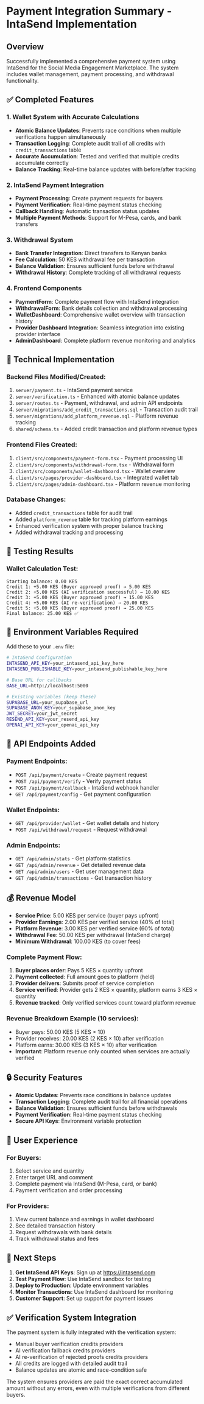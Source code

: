 # Payment Integration Summary - IntaSend Implementation

## Overview
Successfully implemented a comprehensive payment system using IntaSend for the Social Media Engagement Marketplace. The system includes wallet management, payment processing, and withdrawal functionality.

## ✅ Completed Features

### 1. Wallet System with Accurate Calculations
- **Atomic Balance Updates**: Prevents race conditions when multiple verifications happen simultaneously
- **Transaction Logging**: Complete audit trail of all credits with `credit_transactions` table
- **Accurate Accumulation**: Tested and verified that multiple credits accumulate correctly
- **Balance Tracking**: Real-time balance updates with before/after tracking

### 2. IntaSend Payment Integration
- **Payment Processing**: Create payment requests for buyers
- **Payment Verification**: Real-time payment status checking
- **Callback Handling**: Automatic transaction status updates
- **Multiple Payment Methods**: Support for M-Pesa, cards, and bank transfers

### 3. Withdrawal System
- **Bank Transfer Integration**: Direct transfers to Kenyan banks
- **Fee Calculation**: 50 KES withdrawal fee per transaction
- **Balance Validation**: Ensures sufficient funds before withdrawal
- **Withdrawal History**: Complete tracking of all withdrawal requests

### 4. Frontend Components
- **PaymentForm**: Complete payment flow with IntaSend integration
- **WithdrawalForm**: Bank details collection and withdrawal processing
- **WalletDashboard**: Comprehensive wallet overview with transaction history
- **Provider Dashboard Integration**: Seamless integration into existing provider interface
- **AdminDashboard**: Complete platform revenue monitoring and analytics

## 🔧 Technical Implementation

### Backend Files Modified/Created:
1. `server/payment.ts` - IntaSend payment service
2. `server/verification.ts` - Enhanced with atomic balance updates
3. `server/routes.ts` - Payment, withdrawal, and admin API endpoints
4. `server/migrations/add_credit_transactions.sql` - Transaction audit trail
5. `server/migrations/add_platform_revenue.sql` - Platform revenue tracking
6. `shared/schema.ts` - Added credit transaction and platform revenue types

### Frontend Files Created:
1. `client/src/components/payment-form.tsx` - Payment processing UI
2. `client/src/components/withdrawal-form.tsx` - Withdrawal form
3. `client/src/components/wallet-dashboard.tsx` - Wallet overview
4. `client/src/pages/provider-dashboard.tsx` - Integrated wallet tab
5. `client/src/pages/admin-dashboard.tsx` - Platform revenue monitoring

### Database Changes:
- Added `credit_transactions` table for audit trail
- Added `platform_revenue` table for tracking platform earnings
- Enhanced verification system with proper balance tracking
- Added withdrawal tracking and processing

## 🧪 Testing Results

### Wallet Calculation Test:
```
Starting balance: 0.00 KES
Credit 1: +5.00 KES (Buyer approved proof) → 5.00 KES
Credit 2: +5.00 KES (AI verification successful) → 10.00 KES
Credit 3: +5.00 KES (Buyer approved proof) → 15.00 KES
Credit 4: +5.00 KES (AI re-verification) → 20.00 KES
Credit 5: +5.00 KES (Buyer approved proof) → 25.00 KES
Final balance: 25.00 KES ✅
```

## 🔑 Environment Variables Required

Add these to your `.env` file:

```bash
# IntaSend Configuration
INTASEND_API_KEY=your_intasend_api_key_here
INTASEND_PUBLISHABLE_KEY=your_intasend_publishable_key_here

# Base URL for callbacks
BASE_URL=http://localhost:5000

# Existing variables (keep these)
SUPABASE_URL=your_supabase_url
SUPABASE_ANON_KEY=your_supabase_anon_key
JWT_SECRET=your_jwt_secret
RESEND_API_KEY=your_resend_api_key
OPENAI_API_KEY=your_openai_api_key
```

## 🚀 API Endpoints Added

### Payment Endpoints:
- `POST /api/payment/create` - Create payment request
- `POST /api/payment/verify` - Verify payment status
- `POST /api/payment/callback` - IntaSend webhook handler
- `GET /api/payment/config` - Get payment configuration

### Wallet Endpoints:
- `GET /api/provider/wallet` - Get wallet details and history
- `POST /api/withdrawal/request` - Request withdrawal

### Admin Endpoints:
- `GET /api/admin/stats` - Get platform statistics
- `GET /api/admin/revenue` - Get detailed revenue data
- `GET /api/admin/users` - Get user management data
- `GET /api/admin/transactions` - Get transaction history

## 💰 Revenue Model

- **Service Price**: 5.00 KES per service (buyer pays upfront)
- **Provider Earnings**: 2.00 KES per verified service (40% of total)
- **Platform Revenue**: 3.00 KES per verified service (60% of total)
- **Withdrawal Fee**: 50.00 KES per withdrawal (IntaSend charge)
- **Minimum Withdrawal**: 100.00 KES (to cover fees)

### Complete Payment Flow:
1. **Buyer places order**: Pays 5 KES × quantity upfront
2. **Payment collected**: Full amount goes to platform (held)
3. **Provider delivers**: Submits proof of service completion
4. **Service verified**: Provider gets 2 KES × quantity, platform earns 3 KES × quantity
5. **Revenue tracked**: Only verified services count toward platform revenue

### Revenue Breakdown Example (10 services):
- Buyer pays: 50.00 KES (5 KES × 10)
- Provider receives: 20.00 KES (2 KES × 10) after verification
- Platform earns: 30.00 KES (3 KES × 10) after verification
- **Important**: Platform revenue only counted when services are actually verified

## 🔒 Security Features

- **Atomic Updates**: Prevents race conditions in balance updates
- **Transaction Logging**: Complete audit trail for all financial operations
- **Balance Validation**: Ensures sufficient funds before withdrawals
- **Payment Verification**: Real-time payment status checking
- **Secure API Keys**: Environment variable protection

## 📱 User Experience

### For Buyers:
1. Select service and quantity
2. Enter target URL and comment
3. Complete payment via IntaSend (M-Pesa, card, or bank)
4. Payment verification and order processing

### For Providers:
1. View current balance and earnings in wallet dashboard
2. See detailed transaction history
3. Request withdrawals with bank details
4. Track withdrawal status and fees

## 🎯 Next Steps

1. **Get IntaSend API Keys**: Sign up at https://intasend.com
2. **Test Payment Flow**: Use IntaSend sandbox for testing
3. **Deploy to Production**: Update environment variables
4. **Monitor Transactions**: Use IntaSend dashboard for monitoring
5. **Customer Support**: Set up support for payment issues

## ✅ Verification System Integration

The payment system is fully integrated with the verification system:
- Manual buyer verification credits providers
- AI verification fallback credits providers
- AI re-verification of rejected proofs credits providers
- All credits are logged with detailed audit trail
- Balance updates are atomic and race-condition safe

The system ensures providers are paid the exact correct accumulated amount without any errors, even with multiple verifications from different buyers. 